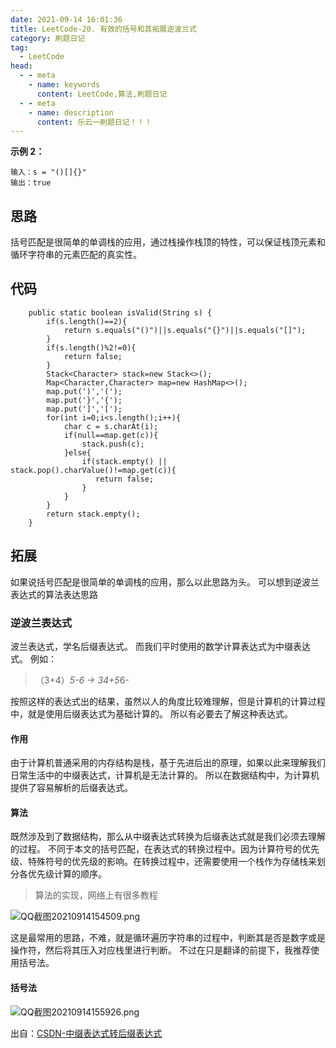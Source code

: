 ```yaml
---
date: 2021-09-14 16:01:36
title: LeetCode-20. 有效的括号和其拓展逆波兰式
category: 刷题日记
tag:
  - LeetCode
head:
  - - meta
    - name: keywords
      content: LeetCode,算法,刷题日记
  - - meta
    - name: description
      content: 乐云一刷题日记！！！
---
```

**示例 2：**

```
输入：s = "()[]{}"
输出：true
```
## 思路
括号匹配是很简单的单调栈的应用，通过栈操作栈顶的特性，可以保证栈顶元素和循环字符串的元素匹配的真实性。
## 代码
```
    public static boolean isValid(String s) {
        if(s.length()==2){
            return s.equals("()")||s.equals("{}")||s.equals("[]");
        }
        if(s.length()%2!=0){
            return false;
        }
        Stack<Character> stack=new Stack<>();
        Map<Character,Character> map=new HashMap<>();
        map.put(')','(');
        map.put('}','{');
        map.put(']','[');
        for(int i=0;i<s.length();i++){
            char c = s.charAt(i);
            if(null==map.get(c)){
                stack.push(c);
            }else{
                if(stack.empty() || stack.pop().charValue()!=map.get(c)){
                   return false;
                }
            }
        }
        return stack.empty();
    }
```
## 拓展
如果说括号匹配是很简单的单调栈的应用，那么以此思路为头。
可以想到逆波兰表达式的算法表达思路
### 逆波兰表达式
波兰表达式，学名后缀表达式。
而我们平时使用的数学计算表达式为中缀表达式。
例如：
> （3+4）*5-6   -> 34+5*6-

按照这样的表达式出的结果，虽然以人的角度比较难理解，但是计算机的计算过程中，就是使用后缀表达式为基础计算的。
所以有必要去了解这种表达式。
#### 作用
由于计算机普通采用的内存结构是栈，基于先进后出的原理，如果以此来理解我们日常生活中的中缀表达式，计算机是无法计算的。
所以在数据结构中，为计算机提供了容易解析的后缀表达式。
#### 算法
既然涉及到了数据结构，那么从中缀表达式转换为后缀表达式就是我们必须去理解的过程。
不同于本文的括号匹配，在表达式的转换过程中。因为计算符号的优先级、特殊符号的优先级的影响。在转换过程中，还需要使用一个栈作为存储栈来划分各优先级计算的顺序。

> 算法的实现，网络上有很多教程

![QQ截图20210914154509.png](https://www.leyuna.xyz/image/2021-09-14/QQ截图20210914154509.png)

这是最常用的思路，不难，就是循环遍历字符串的过程中，判断其是否是数字或是操作符，然后将其压入对应栈里进行判断。
不过在只是翻译的前提下，我推荐使用括号法。
#### 括号法
![QQ截图20210914155926.png](https://www.leyuna.xyz/image/2021-09-14/QQ截图20210914155926.png)

出自：[CSDN-中缀表达式转后缀表达式](https://blog.csdn.net/qianyayun19921028/article/details/89228263)
